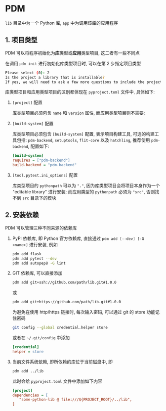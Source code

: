 # PDM

`lib` 目录中为一个 Python 库, `app` 中为调用该库的应用程序

## 1. 项目类型

PDM 可以将程序初始化为**库**类型或**应用**类型项目, 这二者有一些不同点

在调用 `pdm init` 进行初始化库类型项目时, 可以在第 2 步指定项目类型

```bash
Please select (0): 2
Is the project a library that is installable?
If yes, we will need to ask a few more questions to include the project name and build backend [y/n] (n):
```

库类型项目和应用类型项目的区别都体现在 `pyproject.toml` 文件中, 具体如下:

1. `[project]` 配置

   库类型项目必须包含 `name` 和 `version` 属性, 而应用类型项目则不需要;

1. `[build-system]` 配置

   库类型项目必须包含 `[build-system]` 配置, 表示项目构建工具, 可选的构建工具包括: `pdm-backend`, `setuptools`, `flit-core` 以及 `hatchling`, 推荐使用 `pdm-backend`, 配置如下:

   ```ini
   [build-system]
   requires = ["pdm-backend"]
   build-backend = "pdm.backend"
   ```

1. `[tool.pytest.ini_options]` 配置

   库类型项目的 `pythonpath` 可以为 `"."`, 因为库类型项目会将项目本身作为一个 "editable library" 进行安装; 而应用类型的 `pythonpath` 必须为 `"src"`, 否则找不到 `src` 目录下的模块

## 2. 安装依赖

PDM 可以管理三种不同来源的依赖库

1. PyPI 依赖库, 即 Python 官方依赖库, 直接通过 `pdm add [--dev] [-G <name>]` 进行安装, 例如

   ```bash
   pdm add flask
   pdm add pytest --dev
   pdm add autopep8 -G lint
   ```

2. GIT 依赖库, 可以直接添加

   ```bash
   pdm add git+ssh://github.com/path/lib.git#1.0.0
   ```

   或

   ```bash
   pdm add git+https://github.com/path/lib.git#1.0.0
   ```

   为避免在使用 http/https 链接时, 每次输入密码, 可以通过 git 的 store 功能记住密码

   ```bash
   git config --global credential.helper store
   ```

   或者在 `~/.git/config` 中添加

   ```ini
   [credential]
   helper = store
   ```

3. 当前文件系统依赖, 即所依赖的库位于当前磁盘中, 即

   ```bash
   pdm add ../lib
   ```

   此时会给 `pyproject.toml` 文件中添加如下内容

   ```ini
   [project]
   dependencies = [
      "some-python-lib @ file:///${PROJECT_ROOT}/../lib",
   ]
   ```
